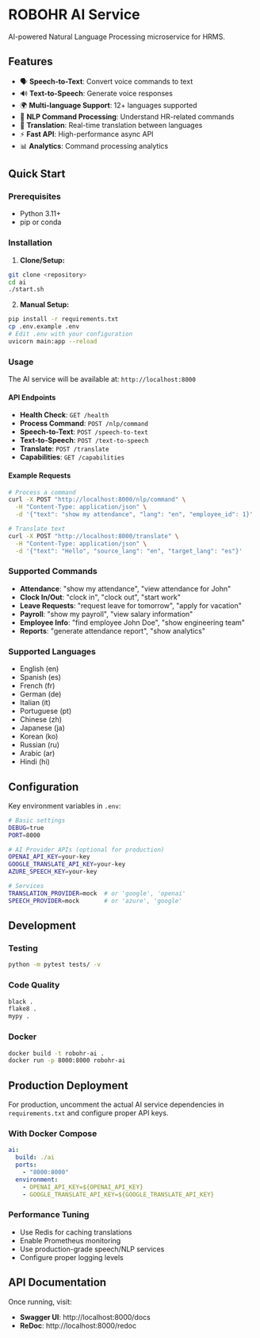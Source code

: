 # ROBOHR AI Service

AI-powered Natural Language Processing microservice for HRMS.

## Features

- 🗣️  **Speech-to-Text**: Convert voice commands to text
- 🔊 **Text-to-Speech**: Generate voice responses
- 🌍 **Multi-language Support**: 12+ languages supported
- 🧠 **NLP Command Processing**: Understand HR-related commands
- 🔄 **Translation**: Real-time translation between languages
- ⚡ **Fast API**: High-performance async API
- 📊 **Analytics**: Command processing analytics

## Quick Start

### Prerequisites
- Python 3.11+
- pip or conda

### Installation

1. **Clone/Setup:**
```bash
git clone <repository>
cd ai
./start.sh
```

2. **Manual Setup:**
```bash
pip install -r requirements.txt
cp .env.example .env
# Edit .env with your configuration
uvicorn main:app --reload
```

### Usage

The AI service will be available at: `http://localhost:8000`

#### API Endpoints

- **Health Check**: `GET /health`
- **Process Command**: `POST /nlp/command`
- **Speech-to-Text**: `POST /speech-to-text`
- **Text-to-Speech**: `POST /text-to-speech`
- **Translate**: `POST /translate`
- **Capabilities**: `GET /capabilities`

#### Example Requests

```bash
# Process a command
curl -X POST "http://localhost:8000/nlp/command" \
  -H "Content-Type: application/json" \
  -d '{"text": "show my attendance", "lang": "en", "employee_id": 1}'

# Translate text
curl -X POST "http://localhost:8000/translate" \
  -H "Content-Type: application/json" \
  -d '{"text": "Hello", "source_lang": "en", "target_lang": "es"}'
```

### Supported Commands

- **Attendance**: "show my attendance", "view attendance for John"
- **Clock In/Out**: "clock in", "clock out", "start work"
- **Leave Requests**: "request leave for tomorrow", "apply for vacation"
- **Payroll**: "show my payroll", "view salary information"
- **Employee Info**: "find employee John Doe", "show engineering team"
- **Reports**: "generate attendance report", "show analytics"

### Supported Languages

- English (en)
- Spanish (es) 
- French (fr)
- German (de)
- Italian (it)
- Portuguese (pt)
- Chinese (zh)
- Japanese (ja)
- Korean (ko)
- Russian (ru)
- Arabic (ar)
- Hindi (hi)

## Configuration

Key environment variables in `.env`:

```bash
# Basic settings
DEBUG=true
PORT=8000

# AI Provider APIs (optional for production)
OPENAI_API_KEY=your-key
GOOGLE_TRANSLATE_API_KEY=your-key
AZURE_SPEECH_KEY=your-key

# Services
TRANSLATION_PROVIDER=mock  # or 'google', 'openai'
SPEECH_PROVIDER=mock       # or 'azure', 'google'
```

## Development

### Testing
```bash
python -m pytest tests/ -v
```

### Code Quality
```bash
black .
flake8 .
mypy .
```

### Docker
```bash
docker build -t robohr-ai .
docker run -p 8000:8000 robohr-ai
```

## Production Deployment

For production, uncomment the actual AI service dependencies in `requirements.txt` and configure proper API keys.

### With Docker Compose
```yaml
ai:
  build: ./ai
  ports:
    - "8000:8000"
  environment:
    - OPENAI_API_KEY=${OPENAI_API_KEY}
    - GOOGLE_TRANSLATE_API_KEY=${GOOGLE_TRANSLATE_API_KEY}
```

### Performance Tuning
- Use Redis for caching translations
- Enable Prometheus monitoring
- Use production-grade speech/NLP services
- Configure proper logging levels

## API Documentation

Once running, visit:
- **Swagger UI**: http://localhost:8000/docs
- **ReDoc**: http://localhost:8000/redoc
